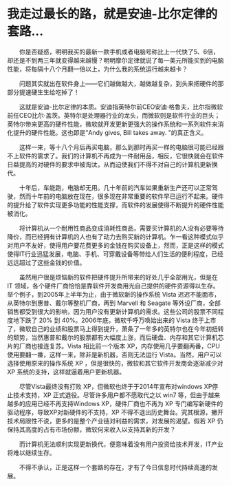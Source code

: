 # 我走过最长的路，就是安迪-比尔定律的套路...

&emsp;&emsp;你是否疑惑，明明我买的最新一款手机或者电脑号称比上一代快了5、6倍，却还是不到两三年就变得越来越慢？明明摩尔定律就说了每一美元所能买到的电脑性能，将每隔十八个月翻一倍以上，为什么我的系统运行越来越卡？

&emsp;&emsp;问题其实就出在软件身上——它们越做越大，越做越复杂，到头来把硬件的那部分提速硬生生给吃掉了！

&emsp;&emsp;这就是安迪-比尔定律的本质。安迪指英特尔前CEO安迪·格鲁夫，比尔指微软前任CEO比尔·盖茨。英特尔是处理器行业的龙头，而微软则是软件行业的巨头；英特尔带来更高的硬件性能，微软就开发更新更强大的操作系统和一系列软件来消化提升的硬件性能。这也即是"Andy gives, Bill takes away. "的真正含义。

&emsp;&emsp;这样一来，等十八个月后再买电脑，那么到那时再买一样的电脑很可能已经跟不上软件的需求了。我们的计算机不再成为一件耐用品，相反，它很快就会在软件日益提高的对硬件的要求中被淘汰，从而迫使我们不得不对自己的计算机更新换代。

&emsp;&emsp;十年后，车能跑，电脑却无用。几十年前的汽车如果重新生产还可以正常驾驶，然而十年前的电脑放在现在，很多现在非常重要的软件早已运行不起来。硬件的提升给了软件实现更多功能的性能支撑，而软件的发展使得不断提升的硬件性能被消化。

&emsp;&emsp;将计算机从一个耐用性商品变成消耗性商品，需要买计算机的人没有必要等待降价，而已经拥有计算机的人也有了动力去购买新的计算机。乍一看这种模式似乎对用户不友好，使得用户要花费更多的金钱在购买设备上，然而，正是这样的模式使得IT行业迅猛发展，电脑、手机、可穿戴设备等带给人们生活的便利程度，已经远远超过了这些金钱的价值。

&emsp;&emsp;虽然用户很是烦恼新的软件把硬件提升所带来的好处几乎全部用光，但是在 IT 领域，各个硬件厂商恰恰是靠软件开发商用光自己提供的硬件资源得以生存。举个例子，到2005年上半年为止，由于微软新的操作系统 Vista 迟迟不能面市，从英特尔到惠普、戴尔等整机厂商，再到 Marvell 和 Seagate 等外设厂商，全部销售都受到很大的影响，因为用户没有更新计算机的需求。这些公司的股票不同程度地下跌了 20% 到 40%。2006年底，微软千呼万唤始出来的 Vista 终于上市了，微软自己的业绩和股票马上得到提升，萧条了一年多的英特尔也在今年初扭转的颓势，当然惠普和戴尔的股票都有大幅度上涨，而后硬盘、内存和其它计算机芯片的厂商也接连复苏。Vista 相比前一个版本 XP，内存使用几乎要翻两番，CPU 使用要翻一番，这样一来，除非是新机器，否则无法运行 Vista。当然，用户可以选择使用原来的操作系统 XP ，但是很快的，微软和其它软件开发商会逐渐减少对 XP 系统的支持，这样就逼着用户更新机器。

&emsp;&emsp;尽管Vista最终没有打败 XP，但微软也终于于2014年宣布对windows XP停止技术支持，XP 正式退役。尽管许多用户都不愿取代之以 win7 等，但由于越来越多的应用已经不再支持Windows XP，硬件厂商也不再为 XP 专门编写新硬件的驱动程序，导致XP对新硬件的不支持，XP 不得不退出历史舞台。究其根源，撇开技术局限性不说，更多的是整个产业链对利益的需求，对发展的渴望。假若 XP 仍保持其高度的占有市场份额，微软何来收入以支持其新的开发？

&emsp;&emsp;而计算机无法顺利实现更新换代，便意味着没有用户投资给技术开发，IT产业将难以继续生存。

&emsp;&emsp;不得不承认，正是这样一个套路的存在，才有了今日信息时代持续高速的发展。
